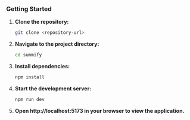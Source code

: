 ### Getting Started

1. **Clone the repository:**
   ```bash
   git clone <repository-url>
   ```
2. **Navigate to the project directory:**
   ```bash
   cd summify
   ```
3. **Install dependencies:**
   ```bash
   npm install
   ```
4. **Start the development server:**
   ```bash
   npm run dev
   ```
5. **Open http://localhost:5173 in your browser to view the application.**
